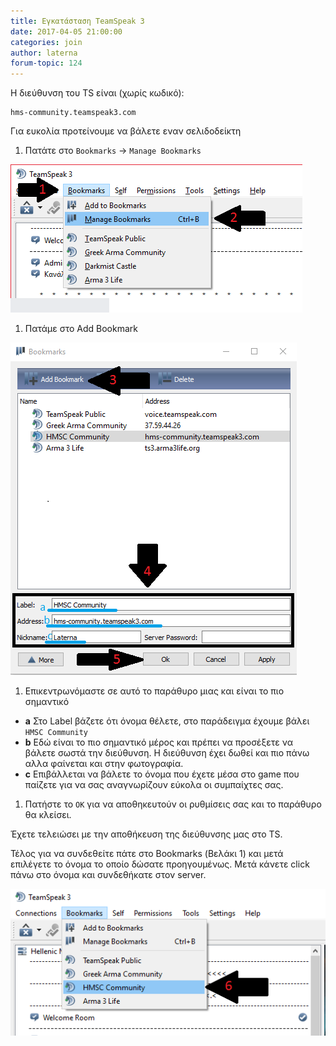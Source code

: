 ```yaml
---
title: Εγκατάσταση TeamSpeak 3
date: 2017-04-05 21:00:00
categories: join
author: laterna
forum-topic: 124
---
```


Η διεύθυνση του TS είναι (χωρίς κωδικό):

```
hms-community.teamspeak3.com
```

Για ευκολία προτείνουμε να βάλετε εναν σελιδοδείκτη


1. Πατάτε στο `Bookmarks` &rarr; `Manage Bookmarks`
<img src="/assets/img/teamspeak3-setup/step1.png" class="align-center">


1. Πατάμε στο Add Bookmark
<img src="/assets/img/teamspeak3-setup/step2.png" class="align-center">

1. Eπικεντρωνόμαστε σε αυτό το παράθυρο μιας και είναι το πιο σημαντικό
  * **a** Στο Label βάζετε ότι όνομα θέλετε, στο παράδειγμα έχουμε βάλει `HMSC Community`
  * **b** Εδώ είναι το πιο σημαντικό μέρος και πρέπει να προσέξετε να βάλετε σωστά την διεύθυνση. Η διεύθυνση έχει δωθεί και πιο πάνω αλλα φαίνεται και στην φωτογραφία.
  * **c** Επιβάλλεται να βάλετε το όνομα που έχετε μέσα στο game που παίζετε για να σας αναγνωρίζουν εύκολα οι συμπαίχτες σας.
1. Πατήστε το `ΟΚ` για να αποθηκευτούν οι ρυθμίσεις σας και το παράθυρο θα κλείσει.


Έχετε τελειώσει με την αποθήκευση της διεύθυνσης μας στο TS.

Τέλος για να συνδεθείτε πάτε στο Bookmarks (Βελάκι 1) και μετά επιλέγετε το όνομα το οποίο δώσατε προηγουμένως. Μετά κάνετε click πάνω στο όνομα και συνδεθήκατε στον server.

<img src="/assets/img/teamspeak3-setup/step3.png" class="align-center">
